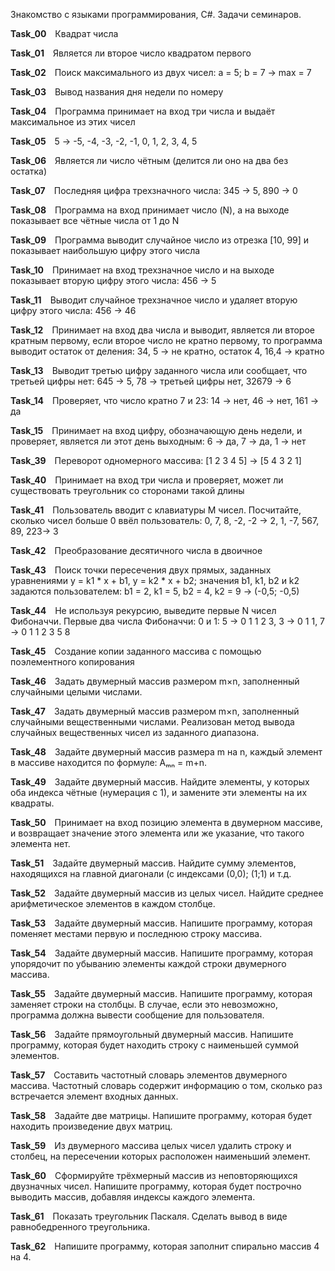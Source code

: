 Знакомство с языками программирования, С#. Задачи семинаров.

**Task_00**&emsp;Квадрат числа

**Task_01**&emsp;Является ли второе число квадратом первого

**Task_02**&emsp;Поиск максимального из двух чисел: a = 5; b = 7 -> max = 7

**Task_03**&emsp;Вывод названия дня недели по номеру

**Task_04**&emsp;Программа принимает на вход три числа и выдаёт максимальное из этих чисел

**Task_05**&emsp;5 -> -5, -4, -3, -2, -1, 0, 1, 2, 3, 4, 5

**Task_06**&emsp;Является ли число чётным (делится ли оно на два без остатка)

**Task_07**&emsp;Последняя цифра трехзначного числа: 345 -> 5, 890 -> 0

**Task_08**&emsp;Программа на вход принимает число (N), а на выходе показывает все чётные числа от 1 до N

**Task_09**&emsp;Программа выводит случайное число из отрезка [10, 99] и показывает наибольшую цифру этого числа

**Task_10**&emsp;Принимает на вход трехзначное число и на выходе показывает вторую цифру этого числа: 456 -> 5

**Task_11**&emsp;Выводит случайное трехзначное число и удаляет вторую цифру этого числа: 456 -> 46

**Task_12**&emsp;Принимает на вход два числа и выводит, является ли второе кратным первому, если второе число не кратно первому, то программа выводит остаток от деления: 34, 5 -> не кратно, остаток 4, 16,4 -> кратно

**Task_13**&emsp;Выводит третью цифру заданного числа или сообщает, что третьей цифры нет: 645 -> 5, 78 -> третьей цифры нет, 32679 -> 6

**Task_14**&emsp;Проверяет, что число кратно 7 и 23: 14 -> нет, 46 -> нет, 161 -> да

**Task_15**&emsp;Принимает на вход цифру, обозначающую день недели, и проверяет, является ли этот день выходным: 6 -> да, 7 -> да, 1 -> нет

**Task_39**&emsp;Переворот одномерного массива: [1 2 3 4 5] -> [5 4 3 2 1]

**Task_40**&emsp;Принимает на вход три числа и проверяет, может ли существовать треугольник со сторонами такой длины

**Task_41**&emsp;Пользователь вводит с клавиатуры M чисел. Посчитайте, сколько чисел больше 0 ввёл пользователь: 0, 7, 8, -2, -2 -> 2, 1, -7, 567, 89, 223-> 3

**Task_42**&emsp;Преобразование десятичного числа в двоичное

**Task_43**&emsp;Поиск точки пересечения двух прямых, заданных уравнениями y = k1 * x + b1, y = k2 * x + b2; значения b1, k1, b2 и k2 задаются пользователем: b1 = 2, k1 = 5, b2 = 4, k2 = 9 -> (-0,5; -0,5)

**Task_44**&emsp;Не используя рекурсию, выведите первые N чисел Фибоначчи. Первые два числа Фибоначчи: 0 и 1: 5 -> 0 1 1 2 3, 3 -> 0 1 1, 7 -> 0 1 1 2 3 5 8

**Task_45**&emsp;Создание копии заданного массива с помощью поэлементного копирования

**Task_46**&emsp;Задать двумерный массив размером m×n, заполненный случайными целыми числами.

**Task_47**&emsp;Задать двумерный массив размером m×n, заполненный случайными вещественными числами. Реализован метод вывода случайных вещественных чисел из заданного диапазона.

**Task_48**&emsp;Задайте двумерный массив размера m на n, каждый элемент в массиве находится по формуле: Aₘₙ = m+n.

**Task_49**&emsp;Задайте двумерный массив. Найдите элементы, у которых оба индекса чётные (нумерация с 1), и замените эти элементы на их квадраты.

**Task_50**&emsp;Принимает на вход позицию элемента в двумерном массиве, и возвращает значение этого элемента или же указание, что такого элемента нет.

**Task_51**&emsp;Задайте двумерный массив. Найдите сумму элементов, находящихся на главной диагонали (с индексами (0,0); (1;1) и т.д.

**Task_52**&emsp;Задайте двумерный массив из целых чисел. Найдите среднее арифметическое элементов в каждом столбце.

**Task_53**&emsp;Задайте двумерный массив. Напишите программу, которая поменяет местами первую и последнюю строку массива.

**Task_54**&emsp;Задайте двумерный массив. Напишите программу, которая упорядочит по убыванию элементы каждой строки двумерного массива.

**Task_55**&emsp;Задайте двумерный массив. Напишите программу, которая заменяет строки на столбцы. В случае, если это невозможно, программа должна вывести сообщение для пользователя.

**Task_56**&emsp;Задайте прямоугольный двумерный массив. Напишите программу, которая будет находить строку с наименьшей суммой элементов.

**Task_57**&emsp;Составить частотный словарь элементов двумерного массива. Частотный словарь содержит информацию о том, сколько раз встречается элемент входных данных.

**Task_58**&emsp;Задайте две матрицы. Напишите программу, которая будет находить произведение двух матриц.

**Task_59**&emsp;Из двумерного массива целых чисел удалить строку и столбец, на пересечении которых расположен наименьший элемент.

**Task_60**&emsp;Сформируйте трёхмерный массив из неповторяющихся двузначных чисел. Напишите программу, которая будет построчно выводить массив, добавляя индексы каждого элемента.

**Task_61**&emsp;Показать треугольник Паскаля. Сделать вывод в виде равнобедренного треугольника.

**Task_62**&emsp;Напишите программу, которая заполнит спирально массив 4 на 4.
